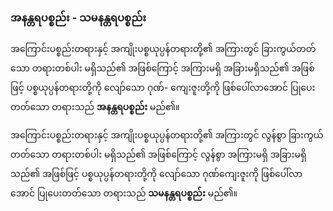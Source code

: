 ### အနန္တရပစ္စည်း - သမနန္တရပစ္စည်း

အကြောင်းပစ္စည်းတရားနှင့် အကျိုးပစ္စယုပ္ပန်တရားတို့၏ အကြားတွင် ခြားကွယ်တတ်သော တရားတစ်ပါး
မရှိသည်၏ အဖြစ်ကြောင့် အကြားမရှိ အခြားမရှိသည်၏ အဖြစ်ဖြင့် ပစ္စယုပ္ပန်တရားတို့ကို လျော်သော ဂုဏ်-
ကျေးဇူးတို့ကို ဖြစ်ပေါ်လာအောင် ပြုပေးတတ်သော တရားသည် **အနန္တရပစ္စည်း** မည်၏။

အကြောင်းပစ္စည်းတရားနှင့် အကျိုးပစ္စယုပ္ပန်တရားတို့၏ အကြားတွင် လွန်စွာ ခြားကွယ်တတ်သော
တရားတစ်ပါး မရှိသည်၏ အဖြစ်ကြောင့် လွန်စွာ အကြားမရှိ အခြားမရှိသည်၏ အဖြစ်ဖြင့် ပစ္စယုပ္ပန်တရားတို့ကို
လျော်သော ဂုဏ်ကျေးဇူးကို ဖြစ်ပေါ်လာအောင် ပြုပေးတတ်သော တရားသည် **သမနန္တရပစ္စည်း** မည်၏။
